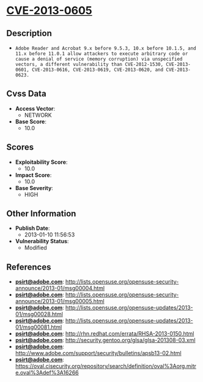
# [CVE-2013-0605](http://lists.opensuse.org/opensuse-security-announce/2013-01/msg00004.html)

## Description

- `Adobe Reader and Acrobat 9.x before 9.5.3, 10.x before 10.1.5, and 11.x before 11.0.1 allow attackers to execute arbitrary code or cause a denial of service (memory corruption) via unspecified vectors, a different vulnerability than CVE-2012-1530, CVE-2013-0601, CVE-2013-0616, CVE-2013-0619, CVE-2013-0620, and CVE-2013-0623.`

## Cvss Data

- **Access Vector**:
  - NETWORK
- **Base Score**:
  - 10.0

## Scores

- **Exploitability Score**:
  - 10.0
- **Impact Score**:
  - 10.0
- **Base Severity**:
  - HIGH

## Other Information

- **Publish Date**:
  - 2013-01-10 11:56:53
- **Vulnerability Status**:
  - Modified

## References

- **psirt@adobe.com**: http://lists.opensuse.org/opensuse-security-announce/2013-01/msg00004.html
- **psirt@adobe.com**: http://lists.opensuse.org/opensuse-security-announce/2013-01/msg00005.html
- **psirt@adobe.com**: http://lists.opensuse.org/opensuse-updates/2013-01/msg00028.html
- **psirt@adobe.com**: http://lists.opensuse.org/opensuse-updates/2013-01/msg00081.html
- **psirt@adobe.com**: http://rhn.redhat.com/errata/RHSA-2013-0150.html
- **psirt@adobe.com**: http://security.gentoo.org/glsa/glsa-201308-03.xml
- **psirt@adobe.com**: http://www.adobe.com/support/security/bulletins/apsb13-02.html
- **psirt@adobe.com**: https://oval.cisecurity.org/repository/search/definition/oval%3Aorg.mitre.oval%3Adef%3A16266
